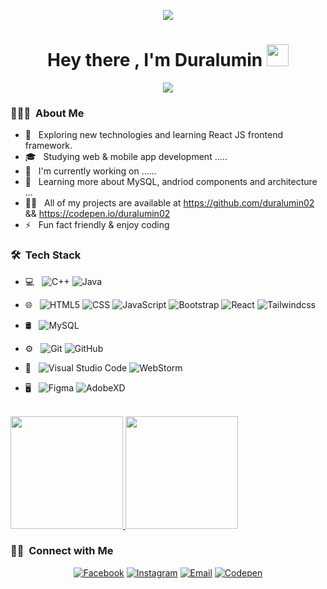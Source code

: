 <p align="center">
<img src="https://media3.giphy.com/media/nkLB4Gp8H6hFe/giphy.gif?cid=ecf05e47dthdxlcu6bayjnbc4cswg60rbw5jm4z6f88hfkhd&rid=giphy.gif" style="align=center"></img>
</p>

<h1 align="center">Hey there , I'm Duralumin <img src="https://media.giphy.com/media/hvRJCLFzcasrR4ia7z/giphy.gif" width="35"></h1>
<p align="center">
  <a href="https://github.com/DenverCoder1/readme-typing-svg"><img src="https://readme-typing-svg.herokuapp.com?lines=Frontend+Web+Developer;Coding+Hobbyist;KBTS,LAP%20alumnus;Detail%20Oriented%20Person;Newbie%20but%20tend%20to%20be%20Specialist;Always%20learning%20new%20things&center=true&width=500&height=50"></a>
</p>

<h3> 👨🏻‍💻 &nbsp;About Me </h3>

- 🤔 &nbsp; Exploring new technologies and learning React JS frontend framework.
- 🎓 &nbsp; Studying web & mobile app development .....
- 💼 &nbsp; I'm currently working on ......
- 🌱 &nbsp; Learning more about MySQL, andriod components and architecture ...
- 👨‍💻 &nbsp; All of my projects are available at https://github.com/duralumin02 && https://codepen.io/duralumin02
- ⚡ &nbsp; Fun fact friendly & enjoy coding

<h3> 🛠 &nbsp;Tech Stack</h3>

- 💻 &nbsp;
  ![C++](https://img.shields.io/badge/-C++-333333?style=flat&logo=C%2B%2B&logoColor=00599C)
  ![Java](https://img.shields.io/badge/-Kotlin-333333?style=flat&logo=Kotlin&logoColor=007396)
 
- 🌐 &nbsp;
  ![HTML5](https://img.shields.io/badge/-HTML5-333333?style=flat&logo=HTML5)
  ![CSS](https://img.shields.io/badge/-CSS-333333?style=flat&logo=CSS3&logoColor=1572B6)
  ![JavaScript](https://img.shields.io/badge/-JavaScript-333333?style=flat&logo=javascript)
  ![Bootstrap](https://img.shields.io/badge/-Bootstrap-333333?style=flat&logo=bootstrap&logoColor=563D7C)
  ![React](https://img.shields.io/badge/-React-333333?style=flat&logo=react)
  ![Tailwindcss](https://img.shields.io/badge/-TailwindCSS-333333?style=flat&logo=tailwindcss)
  
- 🛢 &nbsp;
  ![MySQL](https://img.shields.io/badge/-MySQL-333333?style=flat&logo=mysql)
  
- ⚙️ &nbsp;
  ![Git](https://img.shields.io/badge/-Git-333333?style=flat&logo=git)
  ![GitHub](https://img.shields.io/badge/-GitHub-333333?style=flat&logo=github)
  
- 🔧 &nbsp;
  ![Visual Studio Code](https://img.shields.io/badge/-Visual%20Studio%20Code-333333?style=flat&logo=visual-studio-code&logoColor=007ACC)
  ![WebStorm](https://img.shields.io/badge/-WebStorm-333333?style=flat&logo=webstorm)
  
- 🖥 &nbsp;
  ![Figma](https://img.shields.io/badge/-Figma-333333?style=flat&logo=figma)
  ![AdobeXD](https://img.shields.io/badge/-AdobeXD-333333?style=flat&logo=adobe-xd)

<br/>

<a href="https://github.com/AVS1508">
  <img height="180em" src="https://github-readme-stats.vercel.app/api?username=duralumin02&show_icons=true&theme=light#gh-light-mode-only" />
  <img height="180em" src="https://github-readme-stats.vercel.app/api/?username=duralumin02" />
<!--   <img height="180em" width="350em" src="https://github-readme-stats.vercel.app/api/top-langs/?username=duralumin02&theme=buefy&layout=compact" /> -->
</a>

<h3> 🤝🏻 &nbsp;Connect with Me </h3>

<p align="center">
  <a href="https://www.facebook.com/duralumin02/profile.php?id=100029334823159"><img alt="Facebook" src="https://img.shields.io/badge/Facebook-Duralumin__-blue?style=flat-square&logo=facebook"></a>
<a href="https://www.instagram.com/duralumin02/"><img alt="Instagram" src="https://img.shields.io/badge/Instagram-duralumin02__-blue?style=flat-square&logo=instagram"></a>
<a href="mailto:sawnaytharhpoe02@gamil.com"><img alt="Email" src="https://img.shields.io/badge/Email-sawnaytharhpoe02@gmail.com-blue?style=flat-square&logo=gmail"></a>
 <a href="https://codepen.io/duralumin02"><img alt="Codepen" src="https://img.shields.io/badge/Codepen-codepen.io/duralumin02-blue?style=flat-square&logo=codepen"></a>
</p>
